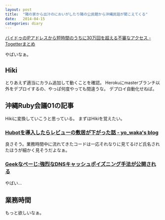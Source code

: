 ```yaml
---
layout: post
title:  "隣の家から出汁のにおいがしたり隣の公民館から沖縄民謡が聞こえてくる"
date:   2014-04-15
categories: diary
---
```


[バイドゥのIPアドレスから短時間のうちに30万回を超える不審なアクセス - Togetterまとめ](http://togetter.com/li/654892)

やばいなぁ。

## Hiki
とりあえず適当にカラム追加して動くことを確認。
Herokuにmasterブランチ以外をデプロイするの、やっぱ何度やっても間違うな。
デプロイ自動化せねば。

## 沖縄Ruby会議01の記事
Hikiに変換していこうと思っている。
まずはHikiを覚えたい。

### [Hubotを導入したらレビューの敷居が下がった話 - yo_waka's blog](http://waka.github.io/2014/4/6/codereview_with_hubot.html)

良さそう。業務時間中に流れてきたコードは一応それなりに見てるけど氏名されたほうが細かく見そうだよなぁ。

### [Geekなぺーじ:強烈なDNSキャッシュポイズニング手法が公開される](http://www.geekpage.jp/blog/?id=2014/4/16/1)
やばい...

## 業務時間
もっと欲しいなぁ。

